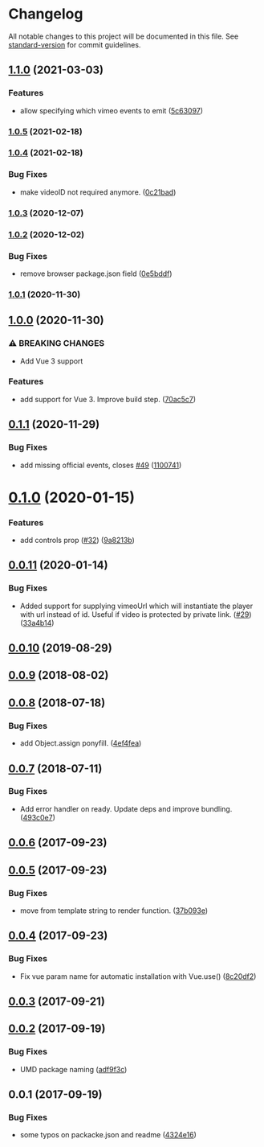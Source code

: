 # Changelog

All notable changes to this project will be documented in this file. See [standard-version](https://github.com/conventional-changelog/standard-version) for commit guidelines.

## [1.1.0](https://github.com/dobromir-hristov/vue-vimeo-player/compare/v1.0.5...v1.1.0) (2021-03-03)


### Features

* allow specifying which vimeo events to emit ([5c63097](https://github.com/dobromir-hristov/vue-vimeo-player/commit/5c63097391535deaba56c6e0835f1203d4df573d))

### [1.0.5](https://github.com/dobromir-hristov/vue-vimeo-player/compare/v1.0.4...v1.0.5) (2021-02-18)

### [1.0.4](https://github.com/dobromir-hristov/vue-vimeo-player/compare/v1.0.3...v1.0.4) (2021-02-18)


### Bug Fixes

* make videoID not required anymore. ([0c21bad](https://github.com/dobromir-hristov/vue-vimeo-player/commit/0c21bad519f7056c1e8d23cdead2746e252520dc))

### [1.0.3](https://github.com/dobromir-hristov/vue-vimeo-player/compare/v1.0.2...v1.0.3) (2020-12-07)

### [1.0.2](https://github.com/dobromir-hristov/vue-vimeo-player/compare/v1.0.1...v1.0.2) (2020-12-02)


### Bug Fixes

* remove browser package.json field ([0e5bddf](https://github.com/dobromir-hristov/vue-vimeo-player/commit/0e5bddf6e06e59439b4ca877109fd30383ed6ecb))

### [1.0.1](https://github.com/dobromir-hristov/vue-vimeo-player/compare/v1.0.0...v1.0.1) (2020-11-30)

## [1.0.0](https://github.com/dobromir-hristov/vue-vimeo-player/compare/v0.1.1...v1.0.0) (2020-11-30)


### ⚠ BREAKING CHANGES

* Add Vue 3 support

### Features

* add support for Vue 3. Improve build step. ([70ac5c7](https://github.com/dobromir-hristov/vue-vimeo-player/commit/70ac5c70fa453eaabc1720cc11e5c9a2daeca4dc))

<a name="0.1.1"></a>
## [0.1.1](https://github.com/dobromir-hristov/vue-vimeo-player/compare/v0.1.0...v0.1.1) (2020-11-29)


### Bug Fixes

* add missing official events, closes [#49](https://github.com/dobromir-hristov/vue-vimeo-player/issues/49) ([1100741](https://github.com/dobromir-hristov/vue-vimeo-player/commit/1100741))



<a name="0.1.0"></a>
# [0.1.0](https://github.com/dobromir-hristov/vue-vimeo-player/compare/v0.0.11...v0.1.0) (2020-01-15)


### Features

* add controls prop ([#32](https://github.com/dobromir-hristov/vue-vimeo-player/issues/32)) ([9a8213b](https://github.com/dobromir-hristov/vue-vimeo-player/commit/9a8213b))



<a name="0.0.11"></a>
## [0.0.11](https://github.com/dobromir-hristov/vue-vimeo-player/compare/v0.0.10...v0.0.11) (2020-01-14)


### Bug Fixes

* Added support for supplying vimeoUrl which will instantiate the player with url instead of id. Useful if video is protected by private link. ([#29](https://github.com/dobromir-hristov/vue-vimeo-player/issues/29)) ([33a4b14](https://github.com/dobromir-hristov/vue-vimeo-player/commit/33a4b14))



<a name="0.0.10"></a>
## [0.0.10](https://github.com/dobromir-hristov/vue-vimeo-player/compare/v0.0.9...v0.0.10) (2019-08-29)



<a name="0.0.9"></a>
## [0.0.9](https://github.com/dobromir-hristov/vue-vimeo-player/compare/v0.0.8...v0.0.9) (2018-08-02)



<a name="0.0.8"></a>
## [0.0.8](https://github.com/dobromir-hristov/vue-vimeo-player/compare/v0.0.7...v0.0.8) (2018-07-18)


### Bug Fixes

* add Object.assign ponyfill. ([4ef4fea](https://github.com/dobromir-hristov/vue-vimeo-player/commit/4ef4fea))



<a name="0.0.7"></a>
## [0.0.7](https://github.com/dobromir-hristov/vue-vimeo-player/compare/v0.0.6...v0.0.7) (2018-07-11)


### Bug Fixes

* Add error handler on ready. Update deps and improve bundling. ([493c0e7](https://github.com/dobromir-hristov/vue-vimeo-player/commit/493c0e7))



<a name="0.0.6"></a>
## [0.0.6](https://github.com/dobromir-hristov/vue-vimeo-player/compare/v0.0.5...v0.0.6) (2017-09-23)



<a name="0.0.5"></a>
## [0.0.5](https://github.com/dobromir-hristov/vue-vimeo-player/compare/v0.0.4...v0.0.5) (2017-09-23)


### Bug Fixes

* move from template string to render function. ([37b093e](https://github.com/dobromir-hristov/vue-vimeo-player/commit/37b093e))



<a name="0.0.4"></a>
## [0.0.4](https://github.com/dobromir-hristov/vue-vimeo-player/compare/v0.0.3...v0.0.4) (2017-09-23)


### Bug Fixes

* Fix vue param name for automatic installation with Vue.use() ([8c20df2](https://github.com/dobromir-hristov/vue-vimeo-player/commit/8c20df2))



<a name="0.0.3"></a>
## [0.0.3](https://github.com/dobromir-hristov/vue-vimeo-player/compare/v0.0.2...v0.0.3) (2017-09-21)



<a name="0.0.2"></a>
## [0.0.2](https://github.com/dobromir-hristov/vue-vimeo-player/compare/v0.0.1...v0.0.2) (2017-09-19)


### Bug Fixes

* UMD package naming ([adf9f3c](https://github.com/dobromir-hristov/vue-vimeo-player/commit/adf9f3c))



<a name="0.0.1"></a>
## 0.0.1 (2017-09-19)


### Bug Fixes

* some typos on packacke.json and readme ([4324e16](https://github.com/dobromir-hristov/vue-vimeo-player/commit/4324e16))
